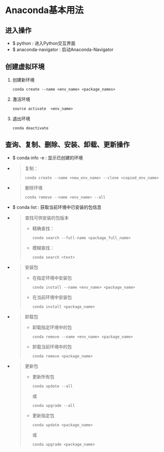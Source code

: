 # Anaconda基本用法

## 进入操作

- $ python	: 进入Python交互界面
- $ anaconda-navigator    : 启动Anaconda-Navigator		 

## 创建虚拟环境

1. 创建新环境

   ```
   conda create --name <env_name> <package_names>
   ```

2. 激活环境

   ```
   source activate  <env_name>
   ```

3. 退出环境

   ```
   conda deactivate
   ```



## 查询、复制、删除、安装、卸载、更新操作

- $ conda info -e    :  显示已创建的环境

- > 复制：
  >
  > ```
  > conda create --name <new_env_name> --clone <copied_env_name>
  > ```

- > 删除环境
  >
  > ```
  > conda remove --name <env_name> --all
  > ```

- $ conda list    : 获取当前环境中已安装的包信息

- > 查找可供安装的包版本
  >
  > - 精确查找：
  >
  >   ```
  >   conda search --full-name <package_full_name>
  >   ```
  >
  > - 模糊查找：
  >
  >   ```
  >   conda search <text>
  >   ```

- > 安装包
  >
  > - 在指定环境中安装包
  >
  >   ```
  >   conda install --name <env_name> <package_name>
  >   ```
  >
  > - 在当前环境中安装包
  >
  >   ```
  >   conda install <package_name>
  >   ```

- > 卸载包
  >
  > - 卸载指定环境中的包
  >
  >   ```
  >   conda remove --name <env_name> <package_name>
  >   ```
  >
  > - 卸载当前环境中的包
  >
  >   ```
  >   conda remove <package_name>
  >   ```

- > 更新包
  >
  > - 更新所有包
  >
  >   ```
  >   conda update --all
  >   ```
  >
  >   或
  >
  >   ```
  >   conda upgrade --all
  >   ```
  >
  > - 更新指定包
  >
  >   ```
  >   conda update <package_name>
  >   ```
  >
  >   或
  >
  >   ```
  >   conda upgrade <package_name>
  >   ```

